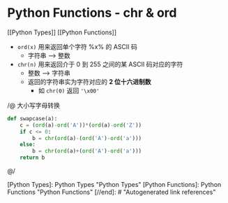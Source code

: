 # Python Functions - chr & ord

[[Python Types]] [[Python Functions]]

* `ord(x)` 用来返回单个字符 %x% 的 ASCII 码
    * 字符串 --> 整数
* `chr(n)` 用来返回介于 0 到 255 之间的某 ASCII 码对应的字符
    * 整数 --> 字符串
    * 返回的字符串实为字符对应的 **2 位十六进制数**
        * 如 `chr(0)` 返回 `'\x00'`

/@ 大小写字母转换

```py
def swapcase(a):
    c = (ord(a)-ord('A'))*(ord(a)-ord('Z'))
    if c <= 0:
        b = chr(ord(a)-(ord('A')-ord('a')))
    else:
        b = chr(ord(a)+(ord('A')-ord('a')))
    return b
```

@/

[//begin]: # "Autogenerated link references for markdown compatibility"
[Python Types]: Python Types "Python Types"
[Python Functions]: Python Functions "Python Functions"
[//end]: # "Autogenerated link references"